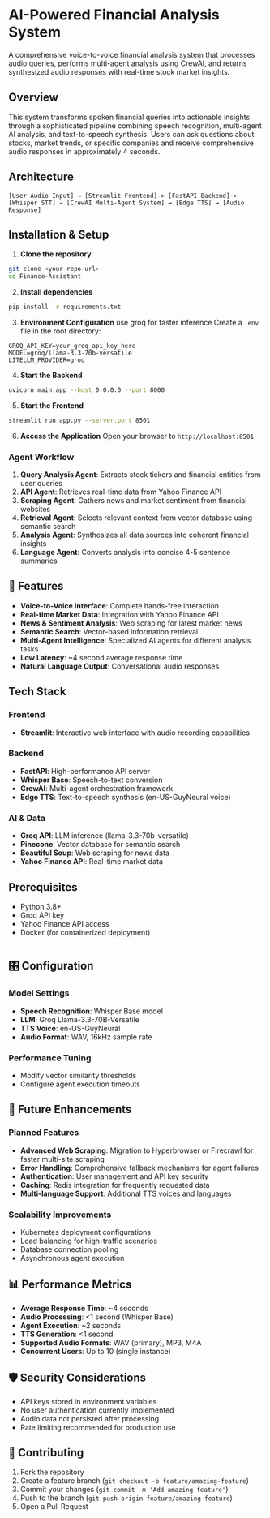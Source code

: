 # AI-Powered Financial Analysis System

A comprehensive voice-to-voice financial analysis system that processes audio queries, performs multi-agent analysis using CrewAI, and returns synthesized audio responses with real-time stock market insights.

## Overview

This system transforms spoken financial queries into actionable insights through a sophisticated pipeline combining speech recognition, multi-agent AI analysis, and text-to-speech synthesis. Users can ask questions about stocks, market trends, or specific companies and receive comprehensive audio responses in approximately 4 seconds.

## Architecture

```
[User Audio Input] → [Streamlit Frontend]-> [FastAPI Backend]-> [Whisper STT] → [CrewAI Multi-Agent System] → [Edge TTS] → [Audio Response]
```

##  Installation & Setup

1. **Clone the repository**
```bash
git clone <your-repo-url>
cd Finance-Assistant
```

2. **Install dependencies**
```bash
pip install -r requirements.txt
```

3. **Environment Configuration**
use groq for faster inference
Create a `.env` file in the root directory:
```env
GROQ_API_KEY=your_groq_api_key_here
MODEL=groq/llama-3.3-70b-versatile
LITELLM_PROVIDER=groq
```

4. **Start the Backend**
```bash
uvicorn main:app --host 0.0.0.0 --port 8000
```

5. **Start the Frontend**
```bash
streamlit run app.py --server.port 8501
```

6. **Access the Application**
Open your browser to `http://localhost:8501`

### Agent Workflow
1. **Query Analysis Agent**: Extracts stock tickers and financial entities from user queries
2. **API Agent**: Retrieves real-time data from Yahoo Finance API
3. **Scraping Agent**: Gathers news and market sentiment from financial websites
4. **Retrieval Agent**: Selects relevant context from vector database using semantic search
5. **Analysis Agent**: Synthesizes all data sources into coherent financial insights
6. **Language Agent**: Converts analysis into concise 4-5 sentence summaries

## 🚀 Features

- **Voice-to-Voice Interface**: Complete hands-free interaction
- **Real-time Market Data**: Integration with Yahoo Finance API
- **News & Sentiment Analysis**: Web scraping for latest market news
- **Semantic Search**: Vector-based information retrieval
- **Multi-Agent Intelligence**: Specialized AI agents for different analysis tasks
- **Low Latency**: ~4 second average response time
- **Natural Language Output**: Conversational audio responses

##  Tech Stack

### Frontend
- **Streamlit**: Interactive web interface with audio recording capabilities

### Backend
- **FastAPI**: High-performance API server
- **Whisper Base**: Speech-to-text conversion
- **CrewAI**: Multi-agent orchestration framework
- **Edge TTS**: Text-to-speech synthesis (en-US-GuyNeural voice)

### AI & Data
- **Groq API**: LLM inference (llama-3.3-70b-versatile)
- **Pinecone**: Vector database for semantic search
- **Beautiful Soup**: Web scraping for news data
- **Yahoo Finance API**: Real-time market data

##  Prerequisites

- Python 3.8+
- Groq API key
- Yahoo Finance API access
- Docker (for containerized deployment)

```
```

## 🎛️ Configuration

### Model Settings
- **Speech Recognition**: Whisper Base model
- **LLM**: Groq Llama-3.3-70B-Versatile
- **TTS Voice**: en-US-GuyNeural
- **Audio Format**: WAV, 16kHz sample rate

### Performance Tuning
- Modify vector similarity thresholds
- Configure agent execution timeouts

## 🚀 Future Enhancements

### Planned Features
- **Advanced Web Scraping**: Migration to Hyperbrowser or Firecrawl for faster multi-site scraping
- **Error Handling**: Comprehensive fallback mechanisms for agent failures
- **Authentication**: User management and API key security
- **Caching**: Redis integration for frequently requested data
- **Multi-language Support**: Additional TTS voices and languages

### Scalability Improvements
- Kubernetes deployment configurations
- Load balancing for high-traffic scenarios
- Database connection pooling
- Asynchronous agent execution

## 📊 Performance Metrics

- **Average Response Time**: ~4 seconds
- **Audio Processing**: <1 second (Whisper Base)
- **Agent Execution**: ~2 seconds
- **TTS Generation**: <1 second
- **Supported Audio Formats**: WAV (primary), MP3, M4A
- **Concurrent Users**: Up to 10 (single instance)

## 🛡️ Security Considerations

- API keys stored in environment variables
- No user authentication currently implemented
- Audio data not persisted after processing
- Rate limiting recommended for production use

## 🤝 Contributing

1. Fork the repository
2. Create a feature branch (`git checkout -b feature/amazing-feature`)
3. Commit your changes (`git commit -m 'Add amazing feature'`)
4. Push to the branch (`git push origin feature/amazing-feature`)
5. Open a Pull Request

